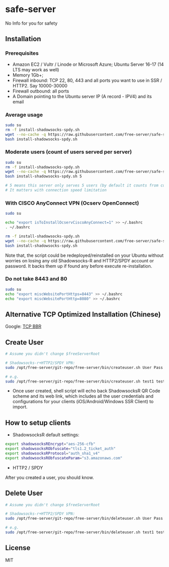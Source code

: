 # safe-server

No Info for you for safety

## Installation

### Prerequisites

* Amazon EC2 / Vultr / Linode or Microsoft Azure; Ubuntu Server 16-17 (14 LTS may work as well)
* Memory 1Gb+;
* Firewall inbound: TCP 22, 80, 443 and all ports you want to use in SSR / HTTP2. Say 10000-30000
* Firewall outbound: all ports
* A Domain pointing to the Ubuntu server IP (A record - IPV4) and its email

### Average usage

```bash
sudo su
rm -f install-shadowsocks-spdy.sh
wget --no-cache -q https://raw.githubusercontent.com/free-server/safe-server/master/install-shadowsocks-spdy.sh
bash install-shadowsocks-spdy.sh
```

### Moderate users (count of users served per server)

```bash
sudo su
rm -f install-shadowsocks-spdy.sh
wget --no-cache -q https://raw.githubusercontent.com/free-server/safe-server/master/install-shadowsocks-spdy.sh
bash install-shadowsocks-spdy.sh 5

# 5 means this server only serves 5 users (by default it counts from current user list)
# It matters with connection speed limitation
```

### With CISCO AnyConnect VPN (Ocserv OpenConnect)

```bash
sudo su

echo "export isToInstallOcservCiscoAnyConnect=1" >> ~/.bashrc
. ~/.bashrc

rm -f install-shadowsocks-spdy.sh
wget --no-cache -q https://raw.githubusercontent.com/free-server/safe-server/master/install-shadowsocks-spdy.sh
bash install-shadowsocks-spdy.sh
```

Note that, the script could be redeployed/reinstalled on your Ubuntu without worries on losing any old Shadowsocks-R and HTTP2/SPDY account or password.
It backs them up if found any before execute re-installation.

### Do not take 8443 and 80
```bash
sudo su
echo "export miscWebsitePortHttps=8443" >> ~/.bashrc
echo "export miscWebsitePortHttp=8080" >> ~/.bashrc
```

## Alternative TCP Optimized Installation (Chinese)
Google: [TCP BBR](https://doub.io/wlzy-16/)

## Create User

```bash
# Assume you didn't change $freeServerRoot

# Shadowsocks-r+HTTP2/SPDY VPN: 
sudo /opt/free-server/git-repo/free-server/bin/createuser.sh User Pass ShadowsocksRPort SPDYPort

# e.g. 
sudo /opt/free-server/git-repo/free-server/bin/createuser.sh test1 test123 10000 10401

```

* Once user created, shell script will echo back ShadowsocksR QR Code scheme and its web link,
which includes all the user credentials and configurations for your clients (iOS/Android/Windows SSR Client) to import.

## How to setup clients

* ShadowsocksR default settings:

```bash
export shadowsocksREncrypt="aes-256-cfb"
export shadowsocksRObfuscate="tls1.2_ticket_auth"
export shadowsocksRProtocol="auth_sha1_v4"
export shadowsocksRObfuscateParam="s3.amazonaws.com"
```

* HTTP2 / SPDY

After you created a user, you should know.

## Delete User

```bash
# Assume you didn't change $freeServerRoot

# Shadowsocks-r+HTTP2/SPDY VPN: 
sudo /opt/free-server/git-repo/free-server/bin/deleteuser.sh User Pass ShadowsocksRPort SPDYPort

# e.g. 
sudo /opt/free-server/git-repo/free-server/bin/deleteuser.sh test1 test123 10000 10401

```

## License

MIT